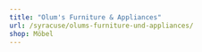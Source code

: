 ```yaml
---
title: "Olum's Furniture & Appliances"
url: /syracuse/olums-furniture-und-appliances/
shop: Möbel
---
```

